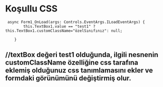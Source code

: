 # Koşullu CSS

```
 async Form1_OnLoad(args: Controls.EventArgs.ILoadEventArgs) {
        this.TextBox1.value == "test1" ? this.TextBox1.customClassName="özelSınıfınız": null;

    }
```

##  //textBox değeri test1 olduğunda, ilgili nesnenin customClassName özelliğine css tarafına eklemiş olduğunuz css tanımlamasını ekler ve formdaki görünümünü değiştirmiş olur.


